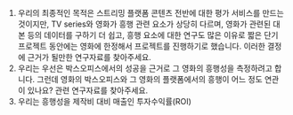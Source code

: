 1. 우리의 최종적인 목적은 스트리밍 플랫폼 콘텐츠 전반에 대한 평가 서비스를 만드는 것이지만, TV series와 영화가 흥행 관련 요소가 상당히 다르며, 영화가 관련된 대본 등의 데이터를 구하기 더 쉽고, 흥행 요소에 대한 연구도 많은 이유로 짧은 단기 프로젝트 동안에는 영화에 한정해서 프로젝트를 진행하기로 했습니다. 이러한 결정에 근거가 될만한 연구자료를 찾아주세요.
2. 우리는 우선은 박스오피스에서의 성공을 근거로 그 영화의 흥행성을 측정하려고 합니다. 그런데 영화의 박스오피스와 그 영화의 플랫폼에서의 흥행이 어느 정도 연관이 있나요? 관련 연구자료를 찾아주세요.
3. 우리는 흥행성을 제작비 대비 매출인 투자수익률(ROI)